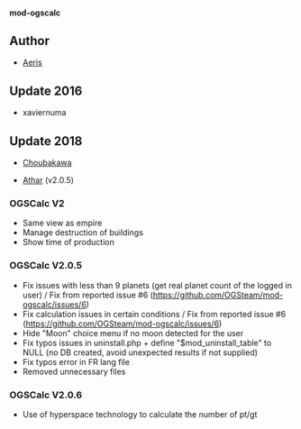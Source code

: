 #### mod-ogscalc

## Author

- [Aeris](https://github.com/aeris)

## Update 2016

- xaviernuma

## Update 2018

- [Choubakawa](https://github.com/Choubakawa)

- [Athar](https://github.com/Athar42)
(v2.0.5)

### OGSCalc V2

- Same view as empire
- Manage destruction of buildings
- Show time of production

### OGSCalc V2.0.5

- Fix issues with less than 9 planets (get real planet count of the logged in user) / Fix from reported issue #6 (https://github.com/OGSteam/mod-ogscalc/issues/6)
- Fix calculation issues in certain conditions / Fix from reported issue #6 (https://github.com/OGSteam/mod-ogscalc/issues/6)
- Hide "Moon" choice menu if no moon detected for the user
- Fix typos issues in uninstall.php + define "$mod_uninstall_table" to NULL (no DB created, avoid unexpected results if not supplied)
- Fix typos error in FR lang file
- Removed unnecessary files

### OGSCalc V2.0.6

- Use of hyperspace technology to calculate the number of pt/gt